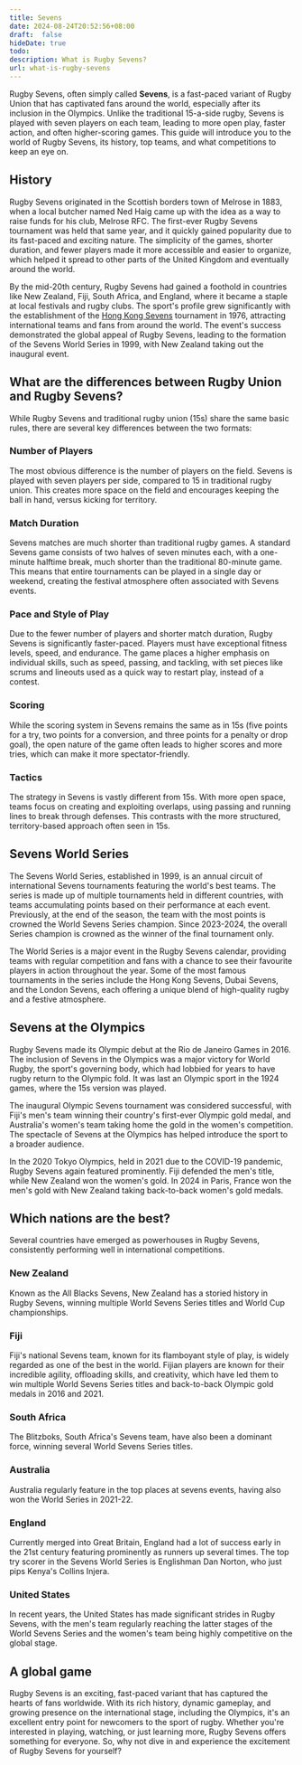 ```yaml
---
title: Sevens
date: 2024-08-24T20:52:56+08:00
draft:  false
hideDate: true
todo: 
description: What is Rugby Sevens?
url: what-is-rugby-sevens
---
```


Rugby Sevens, often simply called **Sevens**, is a fast-paced variant of Rugby Union that has captivated fans around the world, especially after its inclusion in the Olympics. Unlike the traditional 15-a-side rugby, Sevens is played with seven players on each team, leading to more open play, faster action, and often higher-scoring games. This guide will introduce you to the world of Rugby Sevens, its history, top teams, and what competitions to keep an eye on.

## History

Rugby Sevens originated in the Scottish borders town of Melrose in 1883, when a local butcher named Ned Haig came up with the idea as a way to raise funds for his club, Melrose RFC. The first-ever Rugby Sevens tournament was held that same year, and it quickly gained popularity due to its fast-paced and exciting nature. The simplicity of the games, shorter duration, and fewer players made it more accessible and easier to organize, which helped it spread to other parts of the United Kingdom and eventually around the world.

By the mid-20th century, Rugby Sevens had gained a foothold in countries like New Zealand, Fiji, South Africa, and England, where it became a staple at local festivals and rugby clubs. The sport's profile grew significantly with the establishment of the [Hong Kong Sevens](https://en.wikipedia.org/wiki/Hong_Kong_Sevens) tournament in 1976, attracting international teams and fans from around the world. The event's success demonstrated the global appeal of Rugby Sevens, leading to the formation of the Sevens World Series in 1999, with New Zealand taking out the inaugural event.

## What are the differences between Rugby Union and Rugby Sevens?

While Rugby Sevens and traditional rugby union (15s) share the same basic rules, there are several key differences between the two formats:

### Number of Players
The most obvious difference is the number of players on the field. Sevens is played with seven players per side, compared to 15 in traditional rugby union. This creates more space on the field and encourages keeping the ball in hand, versus kicking for territory.

### Match Duration
Sevens matches are much shorter than traditional rugby games. A standard Sevens game consists of two halves of seven minutes each, with a one-minute halftime break, much shorter than the traditional 80-minute game. This means that entire tournaments can be played in a single day or weekend, creating the festival atmosphere often associated with Sevens events.

### Pace and Style of Play
Due to the fewer number of players and shorter match duration, Rugby Sevens is significantly faster-paced. Players must have exceptional fitness levels, speed, and endurance. The game places a higher emphasis on individual skills, such as speed, passing, and tackling, with set pieces like scrums and lineouts used as a quick way to restart play, instead of a contest.

### Scoring
While the scoring system in Sevens remains the same as in 15s (five points for a try, two points for a conversion, and three points for a penalty or drop goal), the open nature of the game often leads to higher scores and more tries, which can make it more spectator-friendly.

### Tactics
The strategy in Sevens is vastly different from 15s. With more open space, teams focus on creating and exploiting overlaps, using passing and running lines to break through defenses. This contrasts with the more structured, territory-based approach often seen in 15s.

## Sevens World Series

The Sevens World Series, established in 1999, is an annual circuit of international Sevens tournaments featuring the world's best teams. The series is made up of multiple tournaments held in different countries, with teams accumulating points based on their performance at each event. Previously, at the end of the season, the team with the most points is crowned the World Sevens Series champion. Since 2023-2024, the overall Series champion is crowned as the winner of the final tournament only.

The World Series is a major event in the Rugby Sevens calendar, providing teams with regular competition and fans with a chance to see their favourite players in action throughout the year. Some of the most famous tournaments in the series include the Hong Kong Sevens, Dubai Sevens, and the London Sevens, each offering a unique blend of high-quality rugby and a festive atmosphere.

## Sevens at the Olympics

Rugby Sevens made its Olympic debut at the Rio de Janeiro Games in 2016. The inclusion of Sevens in the Olympics was a major victory for World Rugby, the sport's governing body, which had lobbied for years to have rugby return to the Olympic fold. It was last an Olympic sport in the 1924 games, where the 15s version was played.

The inaugural Olympic Sevens tournament was considered successful, with Fiji's men's team winning their country's first-ever Olympic gold medal, and Australia's women's team taking home the gold in the women's competition. The spectacle of Sevens at the Olympics has helped introduce the sport to a broader audience.

In the 2020 Tokyo Olympics, held in 2021 due to the COVID-19 pandemic, Rugby Sevens again featured prominently. Fiji defended the men's title, while New Zealand won the women's gold. In 2024 in Paris, France won the men's gold with New Zealand taking back-to-back women's gold medals.

## Which nations are the best?

Several countries have emerged as powerhouses in Rugby Sevens, consistently performing well in international competitions.

### New Zealand
Known as the All Blacks Sevens, New Zealand has a storied history in Rugby Sevens, winning multiple World Sevens Series titles and World Cup championships. 

### Fiji
Fiji's national Sevens team, known for its flamboyant style of play, is widely regarded as one of the best in the world. Fijian players are known for their incredible agility, offloading skills, and creativity, which have led them to win multiple World Sevens Series titles and back-to-back Olympic gold medals in 2016 and 2021.

### South Africa
The Blitzboks, South Africa's Sevens team, have also been a dominant force, winning several World Sevens Series titles. 

### Australia
Australia regularly feature in the top places at sevens events, having also won the World Series in 2021-22.

### England
Currently merged into Great Britain, England had a lot of success early in the 21st century featuring prominently as runners up several times. The top try scorer in the Sevens World Series is Englishman Dan Norton, who just pips Kenya's Collins Injera.

### United States
In recent years, the United States has made significant strides in Rugby Sevens, with the men's team regularly reaching the latter stages of the World Sevens Series and the women's team being highly competitive on the global stage.

<!-- ## How to Get Involved

Rugby Sevens is a sport that is accessible to players of all ages and skill levels. Here are some ways to get involved:

    Join a Local Club: Many rugby clubs offer Sevens teams and welcome new players. Joining a club is a great way to learn the game, improve your skills, and meet new people. You can find clubs by searching online or contacting your national rugby union for information on local teams.

    Attend a Sevens Camp: Rugby Sevens camps are a great way to learn the basics of the game in a fun and supportive environment. These camps are often run by experienced players and coaches and are open to players of all skill levels.

    Watch and Learn: Watching Rugby Sevens games, either live or online, is a great way to learn more about the sport. Pay attention to how the game is played, the tactics used, and the skills displayed by the players. Many tournaments are broadcasted internationally, and highlights are widely available online.

    Start a Casual Game: You don’t need a full team or formal equipment to start playing Sevens. A simple touch or tag rugby game with friends can help you get a feel for the sport and build your confidence.

    Participate in Local Tournaments: Many communities host local Sevens tournaments that welcome teams of all abilities. These tournaments provide a fun, competitive environment to test your skills and enjoy the social side of the sport. -->

## A global game

Rugby Sevens is an exciting, fast-paced variant that has captured the hearts of fans worldwide. With its rich history, dynamic gameplay, and growing presence on the international stage, including the Olympics, it's an excellent entry point for newcomers to the sport of rugby. Whether you're interested in playing, watching, or just learning more, Rugby Sevens offers something for everyone. So, why not dive in and experience the excitement of Rugby Sevens for yourself?